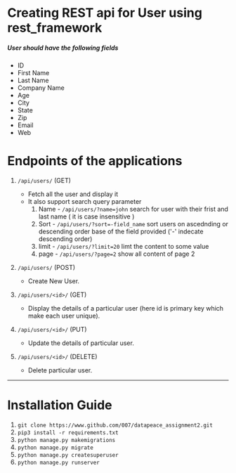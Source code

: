 # Creating REST api for User using rest_framework
##### User should have the following fields
- ID
- First Name
- Last Name
- Company Name
- Age
- City
- State
- Zip
- Email
- Web

# Endpoints of the applications
1. `/api/users/` (GET)
    - Fetch all the user and display it
    - It also support search query parameter
    	1. Name - `/api/users/?name=john` search for user with their frist and last name ( it is case insensitive )
    	2. Sort - `/api/users/?sort=-field_name` sort users on ascednding or descending order base of the field provided ('-' indecate descending order)
    	3.	limit - `/api/users/?limit=20` limt the content to some value
    	4. page - `/api/users/?page=2` show all content of page 2

2. `/api/users/` (POST)
    -	Create New User.

3. `/api/users/<id>/` (GET)
    -	Display the details of a particular user (here id is primary key which make each user unique).

4. `/api/users/<id>/` (PUT)
    - Update the details of particular user.

5. `/api/users/<id>/` (DELETE)
    - Delete particular user.

---

# Installation Guide
1. `git clone https://www.github.com/007/datapeace_assignment2.git`
2. `pip3 install -r requirements.txt`
3. `python manage.py makemigrations`
4. `python manage.py migrate`
5. `python manage.py createsuperuser`
6. `python manage.py runserver`